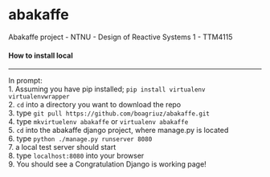 # abakaffe
Abakaffe project - NTNU - Design of Reactive Systems 1 - TTM4115
<br/>


#### How to install local
***
In prompt: <br/>
    1. Assuming you have pip installed; ```pip install virtualenv virtualenvwrapper``` <br/>
    2. ```cd``` into a directory you want to download the repo <br/>
    3. type ```git pull https://github.com/boagriuz/abakaffe.git``` <br/>
    4. type ```mkvirtuelenv abakaffe``` or ```virtualenv abakaffe``` <br/>
    5. ```cd``` into the abakaffe django project, where manage.py is located <br/>
    6. type ```python ./manage.py runserver 8080``` <br/>
    7. a local test server should start <br/>
    8. type ```localhost:8080``` into your browser <br/>
    9. You should see a Congratulation Django is working page! <br/>
    
  
    
    
    
